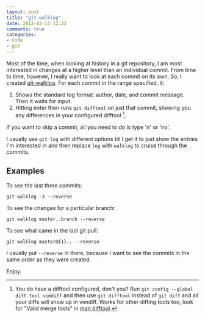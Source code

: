 ```yaml
---
layout: post
title: "git-walklog"
date: 2012-02-13 12:22
comments: true
categories: 
- Code
- git
---
```


Most of the time, when looking at history in a git repository, I am most interested in changes at a higher level than an individual commit.  From time to time, however, I really want to look at each commit on its own.  So, I created [git-walklog](https://github.com/justone/dotfiles-personal/blob/personal/bin/git-walklog).  For each commit in the range specified, it:

1. Shows the standard log format: author, date, and commit message.  Then it waits for input.
2. Hitting enter then runs `git difftool` on just that commit, showing you any differences in your configured difftool [^1].

If you want to skip a commit, all you need to do is type 'n' or 'no'.

I usually use `git log` with different options till I get it to just show the entries I'm interested in and then replace `log` with `walklog` to cruise through the commits.

## Examples ##

To see the last three commits:

``` plain
git walklog -3 --reverse
```

To see the changes for a particular branch:

``` plain
git walklog master..branch --reverse
```

To see what came in the last git pull:

``` plain
git walklog master@{1}.. --reverse
```

I usually put `--reverse` in there, because I want to see the commits in the same order as they were created.

Enjoy.

[^1]: You do have a difftool configured, don't you?  Run `git config --global diff.tool vimdiff` and then use `git difftool` instead of `git diff` and all your diffs will show up in vimdiff.  Works for other diffing tools too, look for "Valid merge tools" in [man difftool](http://schacon.github.com/git/git-difftool.html).
